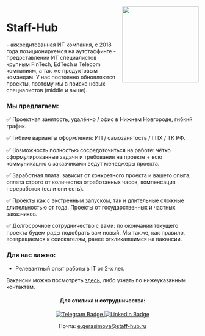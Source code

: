 <img align="right" width="200" src="https://user-images.githubusercontent.com/122780339/236243930-1d1b6525-852f-4357-88d6-da5b7d575f20.png" />

<p align='left'>
   <h1 href='https://staff-hub.ru/'>Staff-Hub</h1> - аккредитованная ИТ компания, с 2018 года позиционируемся на аутстаффинге - предоставлении ИТ специалистов крупным FinTech, EdTech и Telecom компаниям, а так же продуктовым командам. У нас постоянно обновляются проекты, поэтому мы в поиске новых специалистов (middle и выше).
</p>

<h3 align='left'>Мы предлагаем:</h3>

✅ Проектная занятость, удалённо / офис в Нижнем Новгороде, гибкий график.

✅ Гибкие варианты оформления: ИП / самозанятость / ГПХ / ТК РФ.

✅ Возможность полностью сосредоточиться на работе: чётко сформулированные задачи и требования на проекте + всю коммуникацию с заказчиками ведут менеджеры проекта.

✅ Заработная плата: зависит от конкретного проекта и вашего опыта, оплата строго от количества отработанных часов, компенсация переработок (если они есть).

✅ Проекты как с экстренным запуском, так и длительные сложные длительностью от года. Проекты от государственных и частных заказчиков.

✅ Долгосрочное сотрудничество с вами: по окончании текущего проекта будем рады подобрать вам новый. Мы также, как правило, возвращаемся к соискателям, ранее откликавшимся на вакансии. 

<h3 align='left'>Для нас важно:</h3>

- Релевантный опыт работы в IT от 2-х лет.

Вакансии можно посмотреть [здесь](https://geeklink.io/members/ekgerasimova/), либо узнать по нижеуказанным контактам.

<h4 align='center'>Для отклика и сотрудничества:</h4>
   
<p align='center'>
   <a href="https://t.me/geraterina">
   <img src="https://img.shields.io/badge/Telegram-blue?style=for-the-badge&logo=twitter&logoColor=white" alt="Telegram Badge"/>
   <a href="https://www.linkedin.com/in/ekaterina-gerasimova-staffhub/">
   <img src="https://img.shields.io/badge/LinkedIn-blue?style=for-the-badge&logo=linkedin&logoColor=white" alt="LinkedIn Badge"/>
   </a>   
</p>
<p align='center'>      
   Почта:
   <a href='mailto:e.gerasimova@staff-hub.ru'>e.gerasimova@staff-hub.ru</a>
</p>
